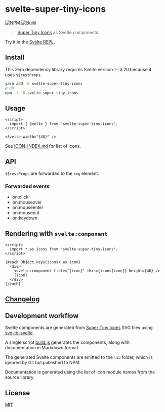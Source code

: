 # svelte-super-tiny-icons

[![NPM][npm]][npm-url]
[![Build][build]][build-badge]

> [Super Tiny Icons](https://github.com/edent/SuperTinyIcons) as Svelte components.

Try it in the [Svelte REPL](https://svelte.dev/repl/8562c4d563724c85a7940a57499c5140?version=3.24.1).

## Install

This zero dependency library requires Svelte version >=3.20 because it uses `$$restProps`.

```sh
yarn add -D svelte-super-tiny-icons
# OR
npm -i -D svelte-super-tiny-icons
```

## Usage

```svelte
<script>
  import { Svelte } from "svelte-super-tiny-icons";
</script>

<Svelte width="{48}" />
```

See [ICON_INDEX.md](ICON_INDEX.md) for list of icons.

## API

`$$restProps` are forwarded to the `svg` element.

### Forwarded events

- on:click
- on:mouseover
- on:mouseenter
- on:mouseout
- on:keydown

## Rendering with `svelte:component`

```svelte
<script>
  import * as icons from "svelte-super-tiny-icons";
</script>

{#each Object.keys(icons) as icon}
  <div>
    <svelte:component title="{icon}" this={icons[icon]} height={48} />
    {icon}
  </div>
{/each}
```

## [Changelog](CHANGELOG.md)

## Development workflow

Svelte components are generated from [Super Tiny Icons](https://github.com/edent/SuperTinyIcons) SVG files using [svg-to-svelte](https://github.com/metonym/svg-to-svelte).

A single script [build.js](build.js) generates the components, along with documentation in Markdown format.

The generated Svelte components are emitted to the `lib` folder, which is ignored by Git but published to NPM.

Documentation is generated using the list of icon module names from the source library.

## License

[MIT](LICENSE)

[npm]: https://img.shields.io/npm/v/svelte-super-tiny-icons.svg?color=blue
[npm-url]: https://npmjs.com/package/svelte-super-tiny-icons
[build]: https://travis-ci.com/metonym/svelte-super-tiny-icons.svg?branch=master
[build-badge]: https://travis-ci.com/metonym/svelte-super-tiny-icons
